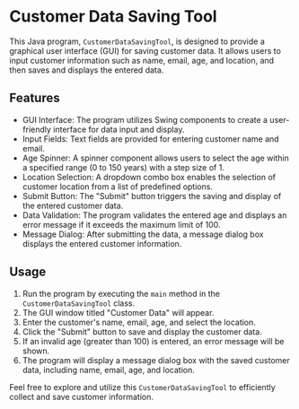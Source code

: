 # Customer Data Saving Tool

This Java program, `CustomerDataSavingTool`, is designed to provide a graphical user interface (GUI) for saving customer data. It allows users to input customer information such as name, email, age, and location, and then saves and displays the entered data.

## Features

- GUI Interface: The program utilizes Swing components to create a user-friendly interface for data input and display.
- Input Fields: Text fields are provided for entering customer name and email.
- Age Spinner: A spinner component allows users to select the age within a specified range (0 to 150 years) with a step size of 1.
- Location Selection: A dropdown combo box enables the selection of customer location from a list of predefined options.
- Submit Button: The "Submit" button triggers the saving and display of the entered customer data.
- Data Validation: The program validates the entered age and displays an error message if it exceeds the maximum limit of 100.
- Message Dialog: After submitting the data, a message dialog box displays the entered customer information.

## Usage

1. Run the program by executing the `main` method in the `CustomerDataSavingTool` class.
2. The GUI window titled "Customer Data" will appear.
3. Enter the customer's name, email, age, and select the location.
4. Click the "Submit" button to save and display the customer data.
5. If an invalid age (greater than 100) is entered, an error message will be shown.
6. The program will display a message dialog box with the saved customer data, including name, email, age, and location.

Feel free to explore and utilize this `CustomerDataSavingTool` to efficiently collect and save customer information.
